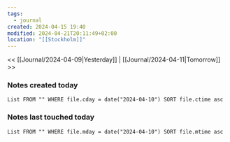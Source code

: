 ```yaml
---
tags:
  - journal
created: 2024-04-15 19:40
modified: 2024-04-21T20:11:49+02:00
location: "[[Stockholm]]"
---
```


<< [[Journal/2024-04-09|Yesterday]] | [[Journal/2024-04-11|Tomorrow]] >>


### Notes created today
```dataview
List FROM "" WHERE file.cday = date("2024-04-10") SORT file.ctime asc
```
### Notes last touched today
```dataview
List FROM "" WHERE file.mday = date("2024-04-10") SORT file.mtime asc
```